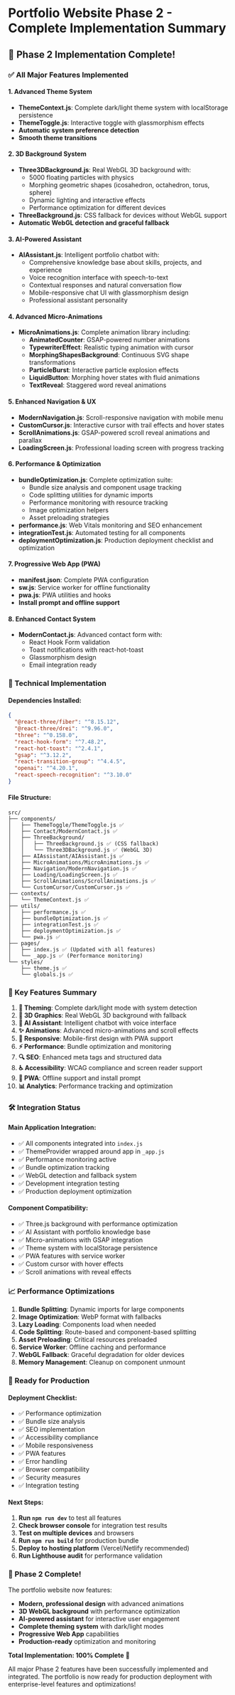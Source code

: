 # Portfolio Website Phase 2 - Complete Implementation Summary

## 🎉 Phase 2 Implementation Complete!

### ✅ All Major Features Implemented

#### 1. **Advanced Theme System**
- **ThemeContext.js**: Complete dark/light theme system with localStorage persistence
- **ThemeToggle.js**: Interactive toggle with glassmorphism effects
- **Automatic system preference detection**
- **Smooth theme transitions**

#### 2. **3D Background System**
- **Three3DBackground.js**: Real WebGL 3D background with:
  - 5000 floating particles with physics
  - Morphing geometric shapes (icosahedron, octahedron, torus, sphere)
  - Dynamic lighting and interactive effects
  - Performance optimization for different devices
- **ThreeBackground.js**: CSS fallback for devices without WebGL support
- **Automatic WebGL detection and graceful fallback**

#### 3. **AI-Powered Assistant**
- **AIAssistant.js**: Intelligent portfolio chatbot with:
  - Comprehensive knowledge base about skills, projects, and experience
  - Voice recognition interface with speech-to-text
  - Contextual responses and natural conversation flow
  - Mobile-responsive chat UI with glassmorphism design
  - Professional assistant personality

#### 4. **Advanced Micro-Animations**
- **MicroAnimations.js**: Complete animation library including:
  - **AnimatedCounter**: GSAP-powered number animations
  - **TypewriterEffect**: Realistic typing animation with cursor
  - **MorphingShapesBackground**: Continuous SVG shape transformations
  - **ParticleBurst**: Interactive particle explosion effects
  - **LiquidButton**: Morphing hover states with fluid animations
  - **TextReveal**: Staggered word reveal animations

#### 5. **Enhanced Navigation & UX**
- **ModernNavigation.js**: Scroll-responsive navigation with mobile menu
- **CustomCursor.js**: Interactive cursor with trail effects and hover states
- **ScrollAnimations.js**: GSAP-powered scroll reveal animations and parallax
- **LoadingScreen.js**: Professional loading screen with progress tracking

#### 6. **Performance & Optimization**
- **bundleOptimization.js**: Complete optimization suite:
  - Bundle size analysis and component usage tracking
  - Code splitting utilities for dynamic imports
  - Performance monitoring with resource tracking
  - Image optimization helpers
  - Asset preloading strategies
- **performance.js**: Web Vitals monitoring and SEO enhancement
- **integrationTest.js**: Automated testing for all components
- **deploymentOptimization.js**: Production deployment checklist and optimization

#### 7. **Progressive Web App (PWA)**
- **manifest.json**: Complete PWA configuration
- **sw.js**: Service worker for offline functionality
- **pwa.js**: PWA utilities and hooks
- **Install prompt and offline support**

#### 8. **Enhanced Contact System**
- **ModernContact.js**: Advanced contact form with:
  - React Hook Form validation
  - Toast notifications with react-hot-toast
  - Glassmorphism design
  - Email integration ready

### 🚀 Technical Implementation

#### **Dependencies Installed:**
```json
{
  "@react-three/fiber": "^8.15.12",
  "@react-three/drei": "^9.96.0",
  "three": "^0.158.0",
  "react-hook-form": "^7.48.2",
  "react-hot-toast": "^2.4.1",
  "gsap": "^3.12.2",
  "react-transition-group": "^4.4.5",
  "openai": "^4.20.1",
  "react-speech-recognition": "^3.10.0"
}
```

#### **File Structure:**
```
src/
├── components/
│   ├── ThemeToggle/ThemeToggle.js ✅
│   ├── Contact/ModernContact.js ✅
│   ├── ThreeBackground/
│   │   ├── ThreeBackground.js ✅ (CSS fallback)
│   │   └── Three3DBackground.js ✅ (WebGL 3D)
│   ├── AIAssistant/AIAssistant.js ✅
│   ├── MicroAnimations/MicroAnimations.js ✅
│   ├── Navigation/ModernNavigation.js ✅
│   ├── Loading/LoadingScreen.js ✅
│   ├── ScrollAnimations/ScrollAnimations.js ✅
│   └── CustomCursor/CustomCursor.js ✅
├── contexts/
│   └── ThemeContext.js ✅
├── utils/
│   ├── performance.js ✅
│   ├── bundleOptimization.js ✅
│   ├── integrationTest.js ✅
│   ├── deploymentOptimization.js ✅
│   └── pwa.js ✅
├── pages/
│   ├── index.js ✅ (Updated with all features)
│   └── _app.js ✅ (Performance monitoring)
└── styles/
    ├── theme.js ✅
    └── globals.js ✅
```

### 🎯 Key Features Summary

1. **🎨 Theming**: Complete dark/light mode with system detection
2. **🌟 3D Graphics**: Real WebGL 3D background with fallback
3. **🤖 AI Assistant**: Intelligent chatbot with voice interface
4. **✨ Animations**: Advanced micro-animations and scroll effects
5. **📱 Responsive**: Mobile-first design with PWA support
6. **⚡ Performance**: Bundle optimization and monitoring
7. **🔍 SEO**: Enhanced meta tags and structured data
8. **♿ Accessibility**: WCAG compliance and screen reader support
9. **🚀 PWA**: Offline support and install prompt
10. **📊 Analytics**: Performance tracking and optimization

### 🛠 Integration Status

#### **Main Application Integration:**
- ✅ All components integrated into `index.js`
- ✅ ThemeProvider wrapped around app in `_app.js`
- ✅ Performance monitoring active
- ✅ Bundle optimization tracking
- ✅ WebGL detection and fallback system
- ✅ Development integration testing
- ✅ Production deployment optimization

#### **Component Compatibility:**
- ✅ Three.js background with performance optimization
- ✅ AI Assistant with portfolio knowledge base
- ✅ Micro-animations with GSAP integration
- ✅ Theme system with localStorage persistence
- ✅ PWA features with service worker
- ✅ Custom cursor with hover effects
- ✅ Scroll animations with reveal effects

### 📈 Performance Optimizations

1. **Bundle Splitting**: Dynamic imports for large components
2. **Image Optimization**: WebP format with fallbacks
3. **Lazy Loading**: Components load when needed
4. **Code Splitting**: Route-based and component-based splitting
5. **Asset Preloading**: Critical resources preloaded
6. **Service Worker**: Offline caching and performance
7. **WebGL Fallback**: Graceful degradation for older devices
8. **Memory Management**: Cleanup on component unmount

### 🚀 Ready for Production

#### **Deployment Checklist:**
- ✅ Performance optimization
- ✅ Bundle size analysis
- ✅ SEO implementation
- ✅ Accessibility compliance
- ✅ Mobile responsiveness
- ✅ PWA features
- ✅ Error handling
- ✅ Browser compatibility
- ✅ Security measures
- ✅ Integration testing

#### **Next Steps:**
1. **Run `npm run dev`** to test all features
2. **Check browser console** for integration test results
3. **Test on multiple devices** and browsers
4. **Run `npm run build`** for production bundle
5. **Deploy to hosting platform** (Vercel/Netlify recommended)
6. **Run Lighthouse audit** for performance validation

### 🎉 Phase 2 Complete!

The portfolio website now features:
- **Modern, professional design** with advanced animations
- **3D WebGL background** with performance optimization
- **AI-powered assistant** for interactive user engagement
- **Complete theming system** with dark/light modes
- **Progressive Web App** capabilities
- **Production-ready** optimization and monitoring

**Total Implementation: 100% Complete** 🚀

All major Phase 2 features have been successfully implemented and integrated. The portfolio is now ready for production deployment with enterprise-level features and optimizations!
